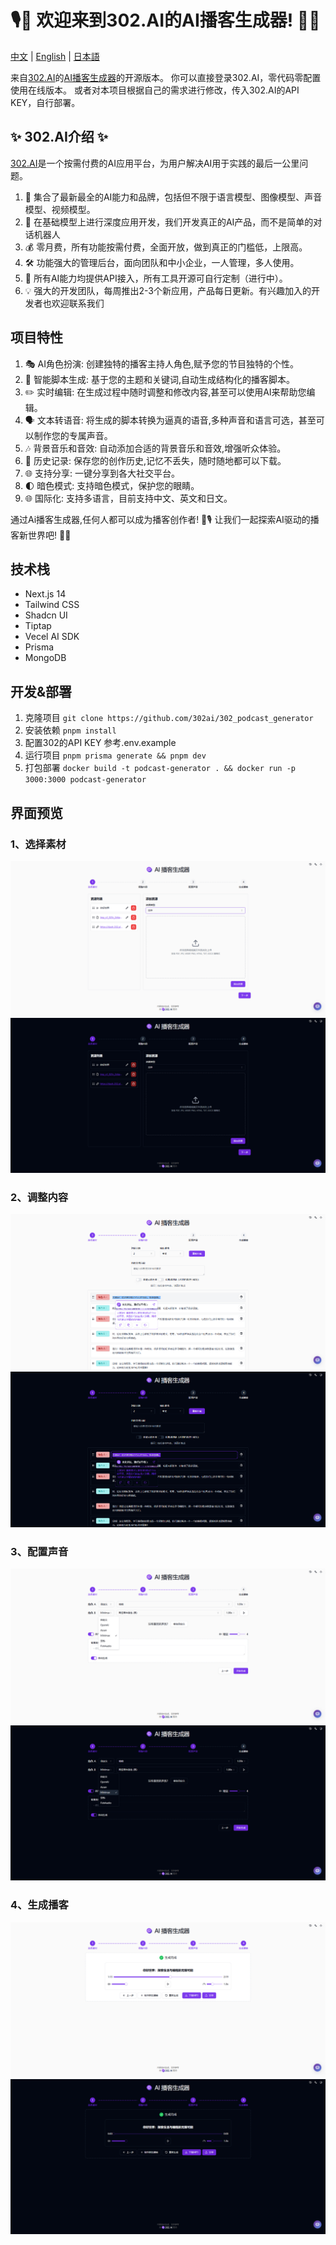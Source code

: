 # 🎙️🤖 欢迎来到302.AI的AI播客生成器! 🚀✨

[中文](README_zh.md) | [English](README.md) | [日本語](README_ja.md)

来自[302.AI](https://302.ai)的[AI播客生成器](https://302.ai/tools/podcast/)的开源版本。
你可以直接登录302.AI，零代码零配置使用在线版本。
或者对本项目根据自己的需求进行修改，传入302.AI的API KEY，自行部署。

## ✨ 302.AI介绍 ✨
[302.AI](https://302.ai)是一个按需付费的AI应用平台，为用户解决AI用于实践的最后一公里问题。
1. 🧠 集合了最新最全的AI能力和品牌，包括但不限于语言模型、图像模型、声音模型、视频模型。
2. 🚀 在基础模型上进行深度应用开发，我们开发真正的AI产品，而不是简单的对话机器人
3. 💰 零月费，所有功能按需付费，全面开放，做到真正的门槛低，上限高。
4. 🛠 功能强大的管理后台，面向团队和中小企业，一人管理，多人使用。
5. 🔗 所有AI能力均提供API接入，所有工具开源可自行定制（进行中）。
6. 💡 强大的开发团队，每周推出2-3个新应用，产品每日更新。有兴趣加入的开发者也欢迎联系我们

## 项目特性
1. 🎭 AI角色扮演: 创建独特的播客主持人角色,赋予您的节目独特的个性。
2. 📝 智能脚本生成: 基于您的主题和关键词,自动生成结构化的播客脚本。
3. ✏️ 实时编辑: 在生成过程中随时调整和修改内容,甚至可以使用AI来帮助您编辑。
4. 🗣️ 文本转语音: 将生成的脚本转换为逼真的语音,多种声音和语言可选，甚至可以制作您的专属声音。
5. 🎶 背景音乐和音效: 自动添加合适的背景音乐和音效,增强听众体验。
6. 📜 历史记录: 保存您的创作历史,记忆不丢失，随时随地都可以下载。
7. 🌐 支持分享: 一键分享到各大社交平台。
8. 🌓 暗色模式: 支持暗色模式，保护您的眼睛。
9. 🌐 国际化: 支持多语言，目前支持中文、英文和日文。

通过Ai播客生成器,任何人都可以成为播客创作者! 🎉🎙️ 让我们一起探索AI驱动的播客新世界吧! 🌟🚀

## 技术栈
- Next.js 14
- Tailwind CSS
- Shadcn UI
- Tiptap
- Vecel AI SDK
- Prisma
- MongoDB

## 开发&部署
1. 克隆项目 `git clone https://github.com/302ai/302_podcast_generator`
2. 安装依赖 `pnpm install`
3. 配置302的API KEY 参考.env.example
4. 运行项目 `pnpm prisma generate && pnpm dev`
5. 打包部署 `docker build -t podcast-generator . && docker run -p 3000:3000 podcast-generator`

## 界面预览

### 1、选择素材
![一、选择素材](docs/one.png)
![一、选择素材-暗色](docs/one_dark.png)
### 2、调整内容
![二、调整内容](docs/two.png)
![二、调整内容-暗色](docs/two_dark.png)
### 3、配置声音
![三、配置声音](docs/three.png)
![三、配置声音-暗色](docs/three_dark.png)
### 4、生成播客
![四、生成播客](docs/four.png)
![四、生成播客-暗色](docs/four_dark.png)
